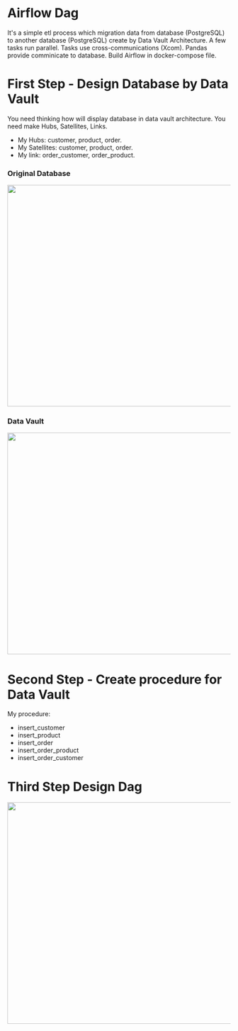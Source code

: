 # Airflow Dag

It's a simple etl process which migration data from database (PostgreSQL) to another database (PostgreSQL) create by Data Vault Architecture.
A few tasks run parallel. Tasks use cross-communications (Xcom). Pandas provide comminicate to database. Build Airflow in docker-compose file.

# First Step - Design Database by Data Vault

You need thinking how will display database in data vault architecture. You need make Hubs, Satellites, Links. 

- My Hubs: customer, product, order. 
- My Satellites: customer, product, order. 
- My link: order_customer, order_product. 

### Original Database

<img src="https://github.com/OnvoKoder/MigrationAirflowDag/assets/65452318/94940231-a7a2-43e0-b886-028ca20314d1" width="1000" height="500"/>

### Data Vault

<img src="https://github.com/OnvoKoder/MigrationAirflowDag/assets/65452318/a042c92b-272f-4b93-974d-831fff0e33a3" width="1000" height="500"/>

# Second Step - Create procedure for Data Vault

My procedure:
- insert_customer
- insert_product
- insert_order
- insert_order_product
- insert_order_customer

# Third Step Design Dag

<img src="https://github.com/OnvoKoder/MigrationAirflowDag/assets/65452318/47188458-f6dd-4219-948b-116b13d7945e" width="1000" height="500"/>
